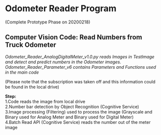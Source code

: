<h1>Odometer Reader Program</h1>
(Complete Prototype Phase on 20200218)
<h2>Computer Vision Code: Read Numbers from Truck Odometer</h2>

<i>Odometer_Reader_AnalogDigitalMeter_v1.0.py reads Images in TestImage and detect and predict numbers in the Odometer images. Odometer_Reader_Parameter_v6 contains Parameters and Functions used in the main code</i>

(Please note that the subscription was taken off and this information could be found in the local drive)

<b>Step:</b><br />
1.Code reads the image from local drive<br />
2.Number bar detection by Object Recognition (Cognitive Service) <br />
3.Image processing (Filtering) used to process the image (Grayscale and Binary used for Analog Meter and Binary used for Digital Meter) <br />
4.Batch Read API (Cognitive Service) reads the number out of the meter image <br />
